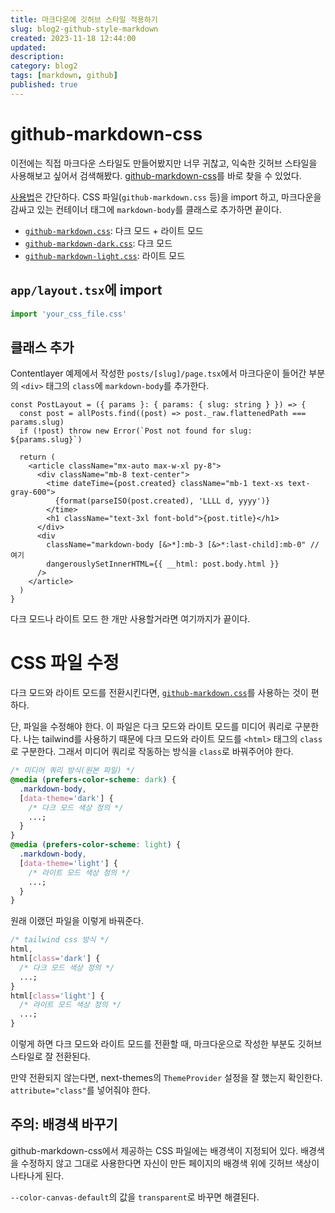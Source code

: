 ```yaml
---
title: 마크다운에 깃허브 스타일 적용하기
slug: blog2-github-style-markdown
created: 2023-11-18 12:44:00
updated:
description:
category: blog2
tags: [markdown, github]
published: true
---
```


# github-markdown-css

이전에는 직접 마크다운 스타일도 만들어봤지만 너무 귀찮고, 익숙한 깃허브 스타일을 사용해보고 싶어서 검색해봤다. [github-markdown-css][1]를 바로 찾을 수 있었다.

[사용법][2]은 간단하다. CSS 파일(`github-markdown.css` 등)을 import 하고, 마크다운을 감싸고 있는 컨테이너 태그에 `markdown-body`를 클래스로 추가하면 끝이다.

- [`github-markdown.css`][3]: 다크 모드 + 라이트 모드
- [`github-markdown-dark.css`][4]: 다크 모드
- [`github-markdown-light.css`][5]: 라이트 모드

## `app/layout.tsx`에 import

```ts
import 'your_css_file.css'
```

## 클래스 추가

Contentlayer 예제에서 작성한 `posts/[slug]/page.tsx`에서 마크다운이 들어간 부분의 `<div>` 태그의 `class`에 `markdown-body`를 추가한다.

```tsx
const PostLayout = ({ params }: { params: { slug: string } }) => {
  const post = allPosts.find((post) => post._raw.flattenedPath === params.slug)
  if (!post) throw new Error(`Post not found for slug: ${params.slug}`)

  return (
    <article className="mx-auto max-w-xl py-8">
      <div className="mb-8 text-center">
        <time dateTime={post.created} className="mb-1 text-xs text-gray-600">
          {format(parseISO(post.created), 'LLLL d, yyyy')}
        </time>
        <h1 className="text-3xl font-bold">{post.title}</h1>
      </div>
      <div
        className="markdown-body [&>*]:mb-3 [&>*:last-child]:mb-0" // 여기
        dangerouslySetInnerHTML={{ __html: post.body.html }}
      />
    </article>
  )
}
```

다크 모드나 라이트 모드 한 개만 사용할거라면 여기까지가 끝이다.

# CSS 파일 수정

다크 모드와 라이트 모드를 전환시킨다면, [`github-markdown.css`][3]를 사용하는 것이 편하다.

단, 파일을 수정해야 한다. 이 파일은 다크 모드와 라이트 모드를 미디어 쿼리로 구분한다. 나는 tailwind를 사용하기 때문에 다크 모드와 라이트 모드를 `<html>` 태그의 `class`로 구분한다. 그래서 미디어 쿼리로 작동하는 방식을 `class`로 바꿔주어야 한다.

```css
/* 미디어 쿼리 방식(원본 파일) */
@media (prefers-color-scheme: dark) {
  .markdown-body,
  [data-theme='dark'] {
    /* 다크 모드 색상 정의 */
    ...;
  }
}
@media (prefers-color-scheme: light) {
  .markdown-body,
  [data-theme='light'] {
    /* 라이트 모드 색상 정의 */
    ...;
  }
}
```

원래 이랬던 파일을 이렇게 바꿔준다.

```css
/* tailwind css 방식 */
html,
html[class='dark'] {
  /* 다크 모드 색상 정의 */
  ...;
}
html[class='light'] {
  /* 라이트 모드 색상 정의 */
  ...;
}
```

이렇게 하면 다크 모드와 라이트 모드를 전환할 때, 마크다운으로 작성한 부분도 깃허브 스타일로 잘 전환된다.

만약 전환되지 않는다면, next-themes의 `ThemeProvider` 설정을 잘 했는지 확인한다. `attribute="class"`를 넣어줘야 한다.

## 주의: 배경색 바꾸기

github-markdown-css에서 제공하는 CSS 파일에는 배경색이 지정되어 있다. 배경색을 수정하지 않고 그대로 사용한다면 자신이 만든 페이지의 배경색 위에 깃허브 색상이 나타나게 된다.

`--color-canvas-default`의 값을 `transparent`로 바꾸면 해결된다.

[1]: https://github.com/sindresorhus/github-markdown-css 'github-markdown-css'
[2]: https://github.com/sindresorhus/github-markdown-css#usage 'github-markdown-css Usage'
[3]: https://github.com/sindresorhus/github-markdown-css/blob/main/github-markdown.css 'github-markdown.css'
[4]: https://github.com/sindresorhus/github-markdown-css/blob/main/github-markdown-dark.css 'github-markdown-dark.css'
[5]: https://github.com/sindresorhus/github-markdown-css/blob/main/github-markdown-light.css 'github-markdown-light.css'
